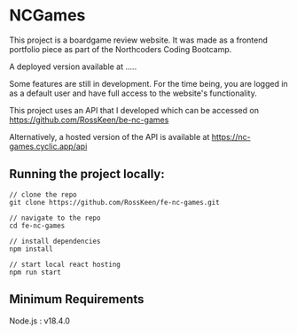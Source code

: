 # NCGames

This project is a boardgame review website. It was made as a frontend portfolio piece as part of the Northcoders Coding Bootcamp.

A deployed version available at .....

Some features are still in development. For the time being, you are logged in as a default user and have full access to the website's functionality.

This project uses an API that I developed which can be accessed on https://github.com/RossKeen/be-nc-games

Alternatively, a hosted version of the API is available at https://nc-games.cyclic.app/api

## Running the project locally:

    // clone the repo
    git clone https://github.com/RossKeen/fe-nc-games.git

    // navigate to the repo
    cd fe-nc-games

    // install dependencies
    npm install

    // start local react hosting
    npm run start

## Minimum Requirements

Node.js : v18.4.0
